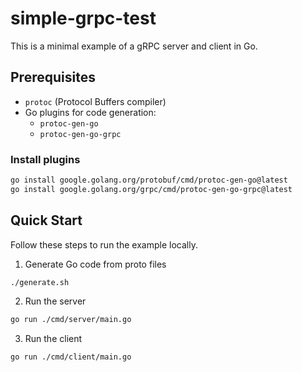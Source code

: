 # simple-grpc-test

This is a minimal example of a gRPC server and client in Go.

## Prerequisites

- `protoc` (Protocol Buffers compiler)
- Go plugins for code generation:
  - `protoc-gen-go`
  - `protoc-gen-go-grpc`
  
### Install plugins

```sh
go install google.golang.org/protobuf/cmd/protoc-gen-go@latest
go install google.golang.org/grpc/cmd/protoc-gen-go-grpc@latest
```

## Quick Start

Follow these steps to run the example locally.

1. Generate Go code from proto files

```sh
./generate.sh
```

2. Run the server

```sh
go run ./cmd/server/main.go
```

3. Run the client

```sh
go run ./cmd/client/main.go
```
